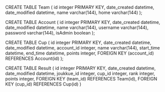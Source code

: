CREATE TABLE Team (
    id integer PRIMARY KEY,
    date_created datetime,
    date_modified datetime,
    name varchar(144),
    home varchar(144)
);

CREATE TABLE Account (
    id integer PRIMARY KEY,
    date_created datetime,
    date_modified datetime,
    name varchar(144),
    username varchar(144),
    password varchar(144),
    isAdmin boolean
);

CREATE TABLE Cup (
    id integer PRIMARY KEY,
    date_created datetime,
    date_modified datetime,
    account_id integer,
    name varchar(144),
    start_time datetime,
    end_time datetime,
    points integer,
    FOREIGN KEY (account_id) REFERENCES Account(id)
);

CREATE TABLE Result (
    id integer PRIMARY KEY,
    date_created datetime,
    date_modified datetime,
    joukkue_id integer,
    cup_id integer,
    rank integer,
    points integer,
    FOREIGN KEY (team_id) REFERENCES Team(id),
    FOREIGN KEY (cup_id) REFERENCES Cup(id)
)